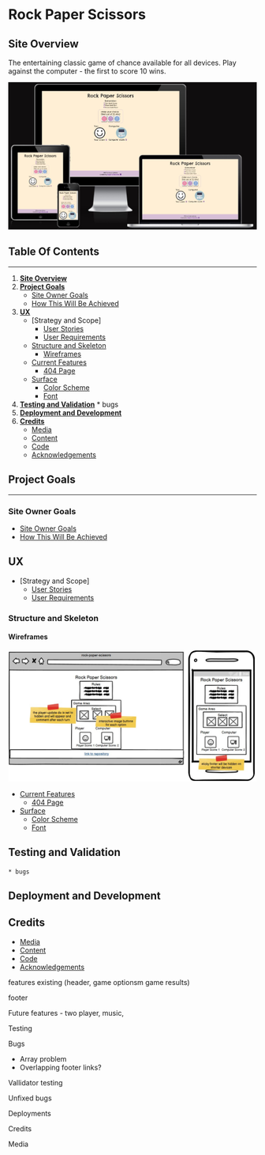 # **Rock Paper Scissors**

## **Site Overview**

The entertaining classic game of chance available for all devices. Play against the computer - the first to score 10 wins.

![Am I Responsive Screenshot](assets/images/am-i-responsive.jpg "Am I Responsive Screenshot")

## **Table Of Contents**

---

1. [**Site Overview**](#site-overview)
2. [**Project Goals**](#project-goals)
   - [Site Owner Goals](#site-owner-goals)
   - [How This Will Be Achieved](#how-this-will-be-achieved)
3. [**UX**](#ux)
   - [Strategy and Scope]
     - [User Stories](#user-stories)
     - [User Requirements](#user-requirements)
   - [Structure and Skeleton](#structure-and-skeleton)
     - [Wireframes](#wireframes)
   - [Current Features](#current-features)
     - [404 Page](#404-page)
   - [Surface](#surface)
     - [Color Scheme](#color-scheme)
     - [Font](#font)
4. [**Testing and Validation**](#testing-and-validation) \* bugs
5. [**Deployment and Development**](#deployment-and-development)
6. [**Credits**](#credits)
   - [Media](#media)
   - [Content](#content)
   - [Code](#code)
   - [Acknowledgements](#acknowledgements)

## **Project Goals**

---

### **Site Owner Goals**

- [Site Owner Goals](#site-owner-goals)
- [How This Will Be Achieved](#how-this-will-be-achieved)

## **UX**

- [Strategy and Scope]
  - [User Stories](#user-stories)
  - [User Requirements](#user-requirements)

### **Structure and Skeleton**

#### **Wireframes**

![Wireframe for Rock Paper Scissors](assets/images/wireframe-pc-and-mobile.jpg)

- [Current Features](#current-features)
  - [404 Page](#404-page)
- [Surface](#surface)
  - [Color Scheme](#color-scheme)
  - [Font](#font)

## **Testing and Validation**

    * bugs

## **Deployment and Development**

## **Credits**

- [Media](#media)
- [Content](#content)
- [Code](#code)
- [Acknowledgements](#acknowledgements)

features
existing (header, game optionsm game results)

footer

Future features - two player, music,

Testing

Bugs

- Array problem
- Overlapping footer
  links?

Vallidator testing

Unfixed bugs

Deployments

Credits

Media
